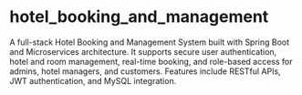 # hotel_booking_and_management
A full-stack Hotel Booking and Management System built with Spring Boot and Microservices architecture. It supports secure user authentication, hotel and room management, real-time booking, and role-based access for admins, hotel managers, and customers. Features include RESTful APIs, JWT authentication, and MySQL integration.
